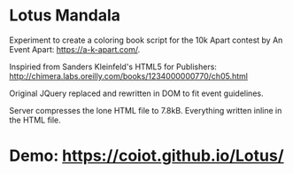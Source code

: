 # Lotus Mandala

Experiment to create a coloring book script for the 10k Apart contest by An Event Apart: https://a-k-apart.com/. 

Inspiried from Sanders Kleinfeld's HTML5 for Publishers: http://chimera.labs.oreilly.com/books/1234000000770/ch05.html

Original JQuery replaced and rewritten in DOM to fit event guidelines.

Server compresses the lone HTML file to 7.8kB. Everything written inline in the HTML file. 

# Demo: https://coiot.github.io/Lotus/

